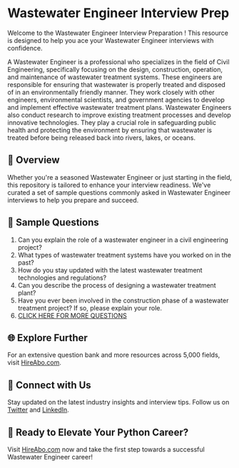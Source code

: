 # Wastewater Engineer Interview Prep

Welcome to the Wastewater Engineer Interview Preparation ! This resource is designed to help you ace your Wastewater Engineer interviews with confidence.

A Wastewater Engineer is a professional who specializes in the field of Civil Engineering, specifically focusing on the design, construction, operation, and maintenance of wastewater treatment systems. These engineers are responsible for ensuring that wastewater is properly treated and disposed of in an environmentally friendly manner. They work closely with other engineers, environmental scientists, and government agencies to develop and implement effective wastewater treatment plans. Wastewater Engineers also conduct research to improve existing treatment processes and develop innovative technologies. They play a crucial role in safeguarding public health and protecting the environment by ensuring that wastewater is treated before being released back into rivers, lakes, or oceans.

## 🚀 Overview

Whether you're a seasoned Wastewater Engineer or just starting in the field, this repository is tailored to enhance your interview readiness. We've curated a set of sample questions commonly asked in Wastewater Engineer interviews to help you prepare and succeed.

## 📝 Sample Questions

1. Can you explain the role of a wastewater engineer in a civil engineering project?
2. What types of wastewater treatment systems have you worked on in the past?
3. How do you stay updated with the latest wastewater treatment technologies and regulations?
4. Can you describe the process of designing a wastewater treatment plant?
5. Have you ever been involved in the construction phase of a wastewater treatment project? If so, please explain your role.
6. [CLICK HERE FOR MORE QUESTIONS](https://hireabo.com/job/3_0_18/Wastewater%20Engineer)

## 🌐 Explore Further

For an extensive question bank and more resources across 5,000 fields, visit [HireAbo.com](https://www.hireabo.com).

## 📱 Connect with Us

Stay updated on the latest industry insights and interview tips. Follow us on [Twitter](https://twitter.com/hireabo) and [LinkedIn](https://www.linkedin.com/in/hire-abo-3609972a8/).

## 🚀 Ready to Elevate Your Python Career?

Visit [HireAbo.com](https://www.hireabo.com) now and take the first step towards a successful Wastewater Engineer career!